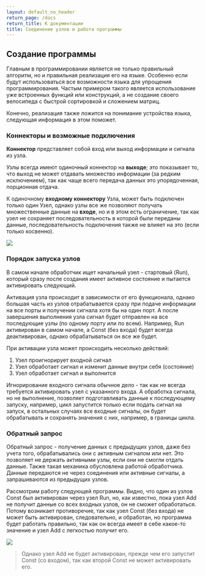 ```yaml
---
layout: default_no_header
return_page: /docs
return_title: К документации
title: Соединение узлов и работа программы
---
```

## Создание программы

Главным в программировании является не только правильный алгоритм, но и правильная реализация его на языке.
Особенно если будут использоваться все возможности языка для упрощения программирования. Частым 
примером такого является использование уже встроенных функций или конструкций, а не создание своего велосипеда 
с быстрой сортировкой и сложением матриц.

Конечно, реализация также ложится на понимание устройства языка, следующая информация в этом поможет.

### Коннекторы и возможные подключения <a id="connectors"></a>

**Коннектор** представляет собой вход или выход информации и сигнала из узла. 

Узлы всегда имеют одиночный коннектор на **выходе**; это показывает то, что выход не может отдавать 
множество информации (за редким исключением), так как чаще всего передача
данных это упорядоченная, порционная отдача.

К одиночному **входному коннектору** Узла, может быть подключен только один Узел, однако узлы все же позволяют 
получать множественные данные на **входе**, но и в этом есть ограничение, так как узел не сохраняет 
последовательность в которой были переданы данные, последовательность подключения также не влияет на это (если только косвенно).

<img src="{{site.baseurl}}/resources/docs/program-construction/01_connectors.png"/>

### Порядок запуска узлов <a id="running"></a>

В самом начале обработчик ищет начальный узел - стартовый (Run), который сразу после создания имеет активное состояние 
и пытается активировать следующий. 

Активация узла происходит в зависимости от его функционала, однако большая часть из узлов отрабатывается сразу при 
подаче информации на все порты и получении сигнала хотя бы на один порт. А после завершения выполнения узла сигнал будет отправлен
на все последующие узлы (по одному порту или по всем). Например, Run активирован в самом начале, а Const (без входа)
будет всегда деактивирован, однако обрабатываться он все же будет.

При активации узла может происходить несколько действий:

1. Узел проигнорирует входной сигнал
2. Узел обработает сигнал и изменит данные внутри себя (состояние)
3. Узел обработает сигнал и выполнится

Игнорирование входного сигнала обычное дело - так как не всегда требуется активировать узел с указанного входа. 
А обработка сигнала, но не выполнение, позволяет подготавливать данные к последующему запуску, например,
цикл запустится только если подать сигнал на запуск, в остальных случаях все входные сигналы, он будет
обрабатывать и сохранять значения с них, например, в границы цикла. 

### Обратный запрос <a id="callback"></a>

Обратный запрос - получение данных с предыдущих узлов, даже без учета того, обрабатывались они с активным сигналом или нет.
Это позволяет не держать активными узлы, если они не смогли отдать данные. Также такая механика обусловлена работой обработчика.
Данные передаются не через соединения или активные сигналы, а запрашиваются из предыдущих узлов.

Рассмотрим работу следующей программы. Видно, что один из узлов Const был активирован через узел Run, но, как известно, пока
узел Add не получит данные со всех входных узлов, он не сможет обработаться. Потому возникает противоречие, так как
узел Const (без входа) не может быть активирован, следовательно, и обработан, но программа будет работать правильно, так как он 
всегда имеет в себе какое-то значение и узел Add с легкостью получит его. 

<img src="{{site.baseurl}}/resources/docs/program-construction/02_callback.png"/>

> Однако узел Add не будет активирован, прежде чем его запустит Const (со входом), так как второй Const не может активировать его.

[index]: {{site.baseurl}}/index
[tutorials]: {{site.baseurl}}/tutorials#content
[docs]: {{site.baseurl}}/docs#content
[drawio]: https://app.diagrams.net/?splash=0&libs=0&clibs=Uhttps://raw.githubusercontent.com/octo-gone/sync-execution/master/resources/base.drawio;Uhttps://raw.githubusercontent.com/octo-gone/sync-execution/master/resources/structure.drawio
[replit]: https://repl.it/github/octo-gone/sync-execution
